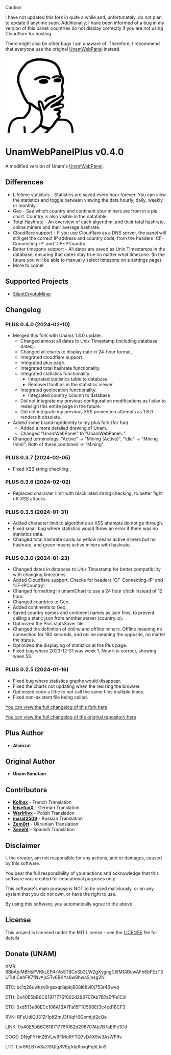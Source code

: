 > [!CAUTION]
> I have not updated this fork in quite a while and, unfortunately, do not plan to update it anytime soon. Additionally, I have been informed of a bug in my version of this panel: countries do not display correctly if you are not using Cloudflare for hosting.
> 
> There might also be other bugs I am unaware of. Therefore, I recommend that everyone use the original [UnamWebPanel](https://github.com/UnamSanctam/UnamWebPanel) instead.

<img src="https://github.com/Alcinzal/UnamWebPanelPlus/blob/master/UnamWebPanelPlus.png?raw=true">

# UnamWebPanelPlus v0.4.0

A modified version of Unam's [UnamWebPanel](https://github.com/UnamSanctam/UnamWebPanel).

## Differences

* Lifetime statistics - Statistics are saved every hour forever. You can view the statistics and toggle between viewing the data hourly, daily, weekly or monthly.
* Geo - See which country and continent your miners are from in a pie chart. Country is also visible in the datatable.
* Total Hashrate - An overview of each algorithm, and their total hashrate, online miners and their average hashrate.
* Cloudflare support - If you use Cloudflare as a DNS server, the panel will still get the correct IP address and country code, from the headers 'CF-Connecting-IP' and 'CF-IPCountry'.
* Better timezone support - All dates are saved as Unix Timestamps in the database, ensuring that dates stay true no matter what timezone. (In the future you will be able to manually select timezone on a settings page).
* More to come!

## Supported Projects

* [SilentCryptoMiner](https://github.com/UnamSanctam/SilentCryptoMiner)

## Changelog
### PLUS 0.4.0 (2024-02-10)
* Merged this fork with Unams 1.8.0 update.
    * Changed almost all dates to Unix Timestamp (including database dates).
    * Changed all charts to display date in 24-hour format.
    * Integrated cloudflare support.
    * Integrated plus page.
    * Integrated total hashrate functionality.
    * Integrated statistics functionality.
        * Integrated statistics table to database.
        * Removed tooltips in the statistics viewer.
    * Integrated geolocation functionality.
        * Integrated country column to database
    * Did not integrate my previous configuration modifications as I plan to redesign this entire page in the future.
    * Did not integrate my previous XSS prevention attempts as 1.8.0 renders it obsolete.
* Added some branding/identity to my plus fork (for fun).
    * Added a more detailed drawing of Unam.
    * Changed "UnamWebPanel" to "UnamWebPanel+".
* Changed terminology: "Active" -> "Mining (Active)", "Idle" -> "Mining (Idle)", Both of these combined -> "Mining".
### PLUS 0.3.7 (2024-02-05)
* Fixed XSS string checking.
### PLUS 0.3.6 (2024-02-02)
* Replaced character limit with blacklisted string checking, to better fight off XSS attacks.
### PLUS 0.3.5 (2024-01-31)
* Added character limit to algorithms so XSS attempts do not go through.
* Fixed small bug where statistics would throw an error if there was no statistics data.
* Changed total hashrate cards so yellow means active miners but no hashrate, and green means active miners with hashrate.
### PLUS 0.3.0 (2024-01-23)
* Changed dates in database to Unix Timestamp for better compatibility with changing timezones.
* Added Cloudflare support. Checks for headers 'CF-Connecting-IP' and 'CF-IPCountry'.
* Changed formatting in unamtChart to use a 24 hour clock instead of 12 hour.
* Changed countries to Geo.
* Added continents to Geo.
* Saved country names and continent names as json files, to prevent calling a static json from another server (country.io).
* Optimized the Plus statsSaver file.
* Changed the definition of online and offline miners. Offline meaning no connection for 180 seconds, and online meaning the opposite, no matter the status.
* Optimized the displaying of statistics at the Plus page.
* Fixed bug where 2023-12-31 was week 1. Now it is correct, showing week 53.
### PLUS 0.2.5 (2024-01-16)
* Fixed bug where statistics graphs would disappear.
* Fixed the charts not updating when the resizing the browser.
* Optimized code a little to not call the same files multiple times.
* Fixed non-existent file being called.

[You can view the full changelog of this fork here](CHANGELOG.md)

[You can view the full changelog of the original repository here](https://github.com/UnamSanctam/UnamWebPanel/blob/master/README.md)

## Plus Author

* **Alcinzal**

## Original Author

* **Unam Sanctam**

## Contributors

* **[Kolhax](https://github.com/Kolhax)** - French Translation
* **[leisefuxX](https://github.com/leisefuxX)** - German Translation
* **[Werlrlivx](https://github.com/Werlrlivx)** - Polish Translation
* **[marat2509](https://github.com/marat2509)** - Russian Translation
* **[Zem0rt](https://github.com/Zem0rt)** - Ukrainian Translation
* **[Xeneht](https://github.com/Xeneht)** - Spanish Translation

## Disclaimer

I, the creator, am not responsible for any actions, and or damages, caused by this software.

You bear the full responsibility of your actions and acknowledge that this software was created for educational purposes only.

This software's main purpose is NOT to be used maliciously, or on any system that you do not own, or have the right to use.

By using this software, you automatically agree to the above.

## License

This project is licensed under the MIT License - see the [LICENSE](LICENSE) file for details

## Donate (UNAM)

XMR: 8BbApiMBHsPVKkLEP4rVbST6CnSb3LW2gXygngCi5MGiBuwAFh6bFEzT3UTufiCehFK7fNvAjs5Tv6BKYa6w8hwaSjnsg2N

BTC: bc1q26uwkzv6rgsxqnlapkj908l68vl0j753r46wvq

ETH: 0x40E5bB6C61871776f062d296707Ab7B7aEfFe1Cd

ETC: 0xd513e80ECc106A1BA7Fa15F1C590Ef3c4cd16CF3

RVN: RFsUdiQJ31Zr1pKZmJ3fXqH6Gomtjd2cQe

LINK: 0x40E5bB6C61871776f062d296707Ab7B7aEfFe1Cd

DOGE: DNgFYHnZBVLw9FMdRYTQ7vD4X9w3AsWFRv

LTC: Lbr8RLB7wSaDSQtg8VEgfdqKoxqPq5Lkn3
